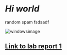 <!DOCTYPE html>
<html>
<style>
body {
  background-image: url(https://user-images.githubusercontent.com/33038975/149264018-127cc632-2415-49df-88b9-d81db0dd678f.jpg);
  background-repeat: no-repeat;
}
</style>
</html>

# *Hi world*

random spam fsdsadf

![windowsimage](https://user-images.githubusercontent.com/33038975/149262752-57a443eb-86e9-4a38-8634-883450d81c7b.jpeg)

## [Link to lab report 1](./lab1report.md)
